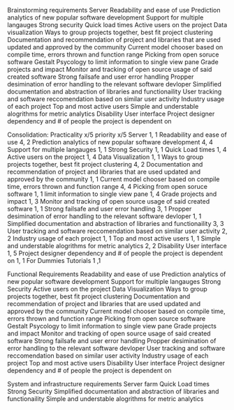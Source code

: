 Brainstorming requirements Server Readability and ease of use Prediction analytics of new popular software development Support for multiple langauges Strong security Quick load times Active users on the project Data visualization Ways to group projects together, best fit project clustering Documentation and recommendation of project and libraries that are used updated and approved by the community Current model chooser based on compile time, errors thrown and function range Picking from open soruce software Gestalt Psycology to limit information to single view pane Grade projects and impact Monitor and tracking of open source usage of said created software Strong failsafe and user error handling Propper desimination of error handling to the relevant software devloper Simplified documentation and abstraction of libraries and functionaility User tracking and software reccomendation based on similar user activity Industry usage of each project Top and most active users Simple and understable alogrithms for metric analytics Disability User interface Project designer dependency and # of people the project is dependent on

Consolidation: Practicality x/5 priority x/5 Server 1, 1 Readability and ease of use 4, 2 Prediction analytics of new popular software development 4, 4 Support for multiple langauges 1, 1 Strong Security 1, 1 Quick Load times 1, 4 Active users on the project 1, 4 Data Visualization 1, 1 Ways to group projects together, best fit project clustering 4, 2 Documentation and recommendation of project and libraries that are used updated and approved by the community 1, 1 Current model chooser based on compile time, errors thrown and function range 4, 4 Picking from open soruce software 1, 1 limit information to single view pane 1, 4 Grade projects and impact 1, 3 Monitor and tracking of open source usage of said created software 1, 1 Strong failsafe and user error handling 3, 1 Propper desimination of error handling to the relevant software devloper 1, 1 Simplified documentation and abstraction of libraries and functionaility 3, 3 User tracking and software reccomendation based on similar user activity 2, 2 Industry usage of each project 1, 1 Top and most active users 1, 1 Simple and understable alogrithms for metric analytics 2, 2 Disability User interface 1, 5 Project designer dependency and # of people the project is dependent on 1, 1 For Dummies Tutorials 1 ,1

Functional Requirements Readability and ease of use Prediction analytics of new popular software development Support for multiple langauges Strong Security Active users on the project Data Visualization Ways to group projects together, best fit project clustering Documentation and recommendation of project and libraries that are used updated and approved by the community Current model chooser based on compile time, errors thrown and function range Picking from open source software Gestalt Psycology to limit information to single view pane Grade projects and impact Monitor and tracking of open source usage of said created software Strong failsafe and user error handling Propper desimination of error handling to the relevant software devloper User tracking and software reccomendation based on similar user activity Industry usage of each project Top and most active users Disability User interface Project designer dependency and # of people the project is dependent on

System and infrastructure requirements Server farm Quick Load times Strong Security Simplified documentation and abstraction of libraries and functionaility Simple and understable alogrithms for metric analytics


